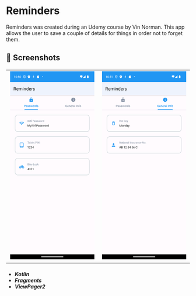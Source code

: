# Reminders
 Reminders was created during an Udemy course by Vin Norman. This app allows the user to save a couple of details for things in order not to forget them.
<h2> 📸 Screenshots

<table>
  <tr>
    <td><img src="Reminders%20Screenshots/Screenshot_1.png" alt="Screenshot 1" width="300" /></td>
    <td><img src="Reminders%20Screenshots/Screenshot_2.png" alt="Screenshot 1" width="300" /></td>
  </tr>
</table>
  
<h5>
  
* Kotlin
* Fragments
* ViewPager2
